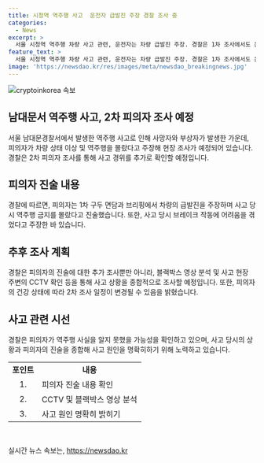 ```yaml
---
title: 시청역 역주행 사고  운전자 급발진 주장 경찰 조사 중
categories:
  - News
excerpt: >
  서울 시청역 역주행 차량 사고 관련, 운전자는 차량 급발진 주장. 경찰은 1차 조사에서도 운전자의 일관된 주장 확인. 운전자는 역주행 여부를 모르다고 주장, 경찰은 추가 조사 예정. 사고로 9명 사망, 7명 부상. 10일 2차 조사 예정, 운전자의 건강 상태에 따라 변경 가능.
feature_text: >
  서울 시청역 역주행 차량 사고 관련, 운전자는 차량 급발진 주장. 경찰은 1차 조사에서도 운전자의 일관된 주장 확인. 운전자는 역주행 여부를 모르다고 주장, 경찰은 추가 조사 예정. 사고로 9명 사망, 7명 부상. 10일 2차 조사 예정, 운전자의 건강 상태에 따라 변경 가능.
image: 'https://newsdao.kr/res/images/meta/newsdao_breakingnews.jpg'
---
```


<p><img src="https://newsdao.kr/res/images/meta/newsdao_breakingnews.jpg" alt="cryptoinkorea 속보" /></p>

<h2 data-ke-size="size26">남대문서 역주행 사고, 2차 피의자 조사 예정</h2>

<p data-ke-size="size16">서울 남대문경찰서에서 발생한 역주행 사고로 인해 사망자와 부상자가 발생한 가운데, 피의자가 차량 상태 이상 및 역주행을 몰랐다고 주장해 현장 조사가 예정되어 있습니다. 경찰은 2차 피의자 조사를 통해 사고 경위를 추가로 확인할 예정입니다.</p>

<h2 data-ke-size="size24">피의자 진술 내용</h2>

<p data-ke-size="size16">경찰에 따르면, 피의자는 1차 구두 면담과 브리핑에서 차량의 급발진을 주장하며 사고 당시 역주행 금지를 몰랐다고 진술했습니다. 또한, 사고 당시 브레이크 작동에 어려움을 겪었다고 주장한 바 있습니다.</p>

<h2 data-ke-size="size24">추후 조사 계획</h2>

<p data-ke-size="size16">경찰은 피의자의 진술에 대한 추가 조사뿐만 아니라, 블랙박스 영상 분석 및 사고 현장 주변의 CCTV 확인 등을 통해 사고 상황을 종합적으로 조사할 예정입니다. 또한, 피의자의 건강 상태에 따라 2차 조사 일정이 변경될 수 있음을 밝혔습니다.</p>

<h2 data-ke-size="size24">사고 관련 시선</h2>

<p data-ke-size="size16">경찰은 피의자가 역주행 사실을 알지 못했을 가능성을 확인하고 있으며, 사고 당시의 상황과 피의자의 진술을 종합해 사고 원인을 명확히하기 위해 노력하고 있습니다.</p>

<table>
    <tbody>
        <tr>
            <td style="text-align: center; height: 17px;"><b>포인트</b></td>
            <td style="text-align: center; height: 17px;"><b>내용</b></td>
        </tr>
        <tr>
            <td style="text-align: center; height: 17px;">1. </td>
            <td>피의자 진술 내용 확인</td>
        </tr>
        <tr>
            <td style="text-align: center; height: 17px;">2. </td>
            <td>CCTV 및 블랙박스 영상 분석</td>
        </tr>
        <tr>
            <td style="text-align: center; height: 17px;">3. </td>
            <td>사고 원인 명확히 밝히기</td>
        </tr>
    </tbody>
</table>

<p data-ke-size="size16">&nbsp;</p>
실시간 뉴스 속보는, <a href="https://newsdao.kr" rel="dofollow">https://newsdao.kr</a>


